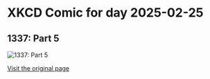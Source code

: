 
# XKCD Comic for day 2025-02-25

## 1337: Part 5

![1337: Part 5](https://imgs.xkcd.com/comics/1337_part_5.png "This digital music thing will probably reach its endgame sometime in the next decade or so.  These are very exciting times.")

[Visit the original page](https://xkcd.com/345/)
